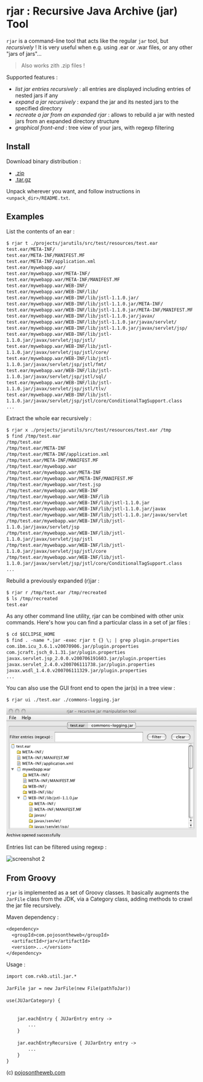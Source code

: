 # rjar : Recursive Java Archive (jar) Tool

`rjar` is a command-line tool that acts like the regular `jar` tool, but _recursively_ ! It is very useful when e.g. using .ear or .war files, or any other "jars of jars"...

> Also works zith .zip files !

Supported features :

* _list jar entries recursively_ : all entries are displayed including entries of nested jars if any
* _expand a jar recursively_ : expand the jar and its nested jars to the specified directory
* _recreate a jar from an expanded rjar_ : allows to rebuild a jar with nested jars from an expanded directory structure
* _graphical front-end_ : tree view of your jars, with regexp filtering

## Install

Download binary distribution :

* [.zip](https://repo1.maven.org/maven2/com/pojosontheweb/rjar/0.6/rjar-0.6-bin.zip) 
* [.tar.gz](https://repo1.maven.org/maven2/com/pojosontheweb/rjar/0.6/rjar-0.6-bin.tar.gz) 

Unpack wherever you want, and follow instructions in `<unpack_dir>/README.txt`.


## Examples

List the contents of an ear :

```
$ rjar t ./projects/jarutils/src/test/resources/test.ear 
test.ear/META-INF/
test.ear/META-INF/MANIFEST.MF
test.ear/META-INF/application.xml
test.ear/mywebapp.war/
test.ear/mywebapp.war/META-INF/
test.ear/mywebapp.war/META-INF/MANIFEST.MF
test.ear/mywebapp.war/WEB-INF/
test.ear/mywebapp.war/WEB-INF/lib/
test.ear/mywebapp.war/WEB-INF/lib/jstl-1.1.0.jar/
test.ear/mywebapp.war/WEB-INF/lib/jstl-1.1.0.jar/META-INF/
test.ear/mywebapp.war/WEB-INF/lib/jstl-1.1.0.jar/META-INF/MANIFEST.MF
test.ear/mywebapp.war/WEB-INF/lib/jstl-1.1.0.jar/javax/
test.ear/mywebapp.war/WEB-INF/lib/jstl-1.1.0.jar/javax/servlet/
test.ear/mywebapp.war/WEB-INF/lib/jstl-1.1.0.jar/javax/servlet/jsp/
test.ear/mywebapp.war/WEB-INF/lib/jstl-1.1.0.jar/javax/servlet/jsp/jstl/
test.ear/mywebapp.war/WEB-INF/lib/jstl-1.1.0.jar/javax/servlet/jsp/jstl/core/
test.ear/mywebapp.war/WEB-INF/lib/jstl-1.1.0.jar/javax/servlet/jsp/jstl/fmt/
test.ear/mywebapp.war/WEB-INF/lib/jstl-1.1.0.jar/javax/servlet/jsp/jstl/sql/
test.ear/mywebapp.war/WEB-INF/lib/jstl-1.1.0.jar/javax/servlet/jsp/jstl/tlv/
test.ear/mywebapp.war/WEB-INF/lib/jstl-1.1.0.jar/javax/servlet/jsp/jstl/core/ConditionalTagSupport.class
...
```

Extract the whole ear recursively :

```
$ rjar x ./projects/jarutils/src/test/resources/test.ear /tmp
$ find /tmp/test.ear 
/tmp/test.ear
/tmp/test.ear/META-INF
/tmp/test.ear/META-INF/application.xml
/tmp/test.ear/META-INF/MANIFEST.MF
/tmp/test.ear/mywebapp.war
/tmp/test.ear/mywebapp.war/META-INF
/tmp/test.ear/mywebapp.war/META-INF/MANIFEST.MF
/tmp/test.ear/mywebapp.war/test.jsp
/tmp/test.ear/mywebapp.war/WEB-INF
/tmp/test.ear/mywebapp.war/WEB-INF/lib
/tmp/test.ear/mywebapp.war/WEB-INF/lib/jstl-1.1.0.jar
/tmp/test.ear/mywebapp.war/WEB-INF/lib/jstl-1.1.0.jar/javax
/tmp/test.ear/mywebapp.war/WEB-INF/lib/jstl-1.1.0.jar/javax/servlet
/tmp/test.ear/mywebapp.war/WEB-INF/lib/jstl-1.1.0.jar/javax/servlet/jsp
/tmp/test.ear/mywebapp.war/WEB-INF/lib/jstl-1.1.0.jar/javax/servlet/jsp/jstl
/tmp/test.ear/mywebapp.war/WEB-INF/lib/jstl-1.1.0.jar/javax/servlet/jsp/jstl/core
/tmp/test.ear/mywebapp.war/WEB-INF/lib/jstl-1.1.0.jar/javax/servlet/jsp/jstl/core/ConditionalTagSupport.class
...
```

Rebuild a previously expanded (r)jar :

```
$ rjar r /tmp/test.ear /tmp/recreated
$ ls /tmp/recreated
test.ear
```

As any other command line utility, rjar can be combined with other unix commands. Here's how you can find a particular class in a set of jar files :

```
$ cd $ECLIPSE_HOME
$ find . -name *.jar -exec rjar t {} \; | grep plugin.properties
com.ibm.icu_3.6.1.v20070906.jar/plugin.properties
com.jcraft.jsch_0.1.31.jar/plugin.properties
javax.servlet.jsp_2.0.0.v200706191603.jar/plugin.properties
javax.servlet_2.4.0.v200706111738.jar/plugin.properties
javax.wsdl_1.4.0.v200706111329.jar/plugin.properties
...
```

You can also use the GUI front end to open the jar(s) in a tree view :

```
$ rjar ui ./test.ear ./commons-logging.jar
```

![screenshot 1](rjar-screenshot1.png)

Entries list can be filtered using regexp :

![screenshot 2](http://rjar.googlecode.com/files/rjar-screenshot2.png)

## From Groovy

`rjar` is implemented as a set of Groovy classes. It basically augments the `JarFile` class from the JDK, via a Category class, adding methods to crawl the jar file recursively.

Maven dependency :

```
<dependency>
  <groupId>com.pojosontheweb</groupId>
  <artifactId>rjar</artifactId>
  <version>...</version>
</dependency>
```
 
Usage : 


```
import com.rvkb.util.jar.*

JarFile jar = new JarFile(new File(pathToJar))

use(JUJarCategory) {


	jar.eachEntry { JUJarEntry entry ->
		...
	}

	jar.eachEntryRecursive { JUJarEntry entry ->
		...
	}
}
```

(c) [pojosontheweb.com](http://pojosontheweb.com)





